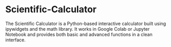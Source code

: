 # Scientific-Calculator
The Scientific Calculator is a Python-based interactive calculator built using ipywidgets and the math library. It works in Google Colab or Jupyter Notebook and provides both basic and advanced functions in a clean interface.
